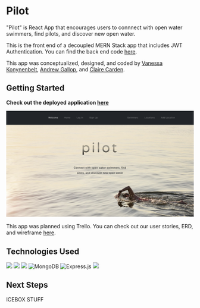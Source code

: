# Pilot

"Pilot" is React App that encourages users to connnect with open water swimmers, find pilots, and discover new open water.

This is the front end of a decoupled MERN Stack app that includes JWT Authentication.
You can find the back end code [here](https://github.com/ndrewgallup/pilot-back-end).

This app was conceptualized, designed, and coded by [Vanessa Konynenbelt](https://github.com/vanessa-konynenbelt), [Andrew Gallop](https://github.com/ndrewgallup), and [Claire Carden](https://github.com/smclairecarden).

## Getting Started

**Check out the deployed application [here](https://vac-pilot.herokuapp.com/)**

![](public/Pilot.png)

This app was planned using Trello. You can check out our user stories, ERD, and wireframe [here](https://trello.com/b/0kOV1lFs/pilot).

## Technologies Used

![](https://img.shields.io/badge/HTML5-E34F26?style=for-the-badge&logo=html5&logoColor=white)
![](https://img.shields.io/badge/React-20232A?style=for-the-badge&logo=react&logoColor=61DAFB)
![](https://img.shields.io/badge/Bootstrap-563D7C?style=for-the-badge&logo=bootstrap&logoColor=white)
![MongoDB](https://img.shields.io/badge/MongoDB-%234ea94b.svg?style=for-the-badge&logo=mongodb&logoColor=white)
![Express.js](https://img.shields.io/badge/express.js-%23404d59.svg?style=for-the-badge&logo=express&logoColor=%2361DAFB)
![](https://img.shields.io/badge/CSS3-1572B6?style=for-the-badge&logo=css3&logoColor=white)

## Next Steps

ICEBOX STUFF